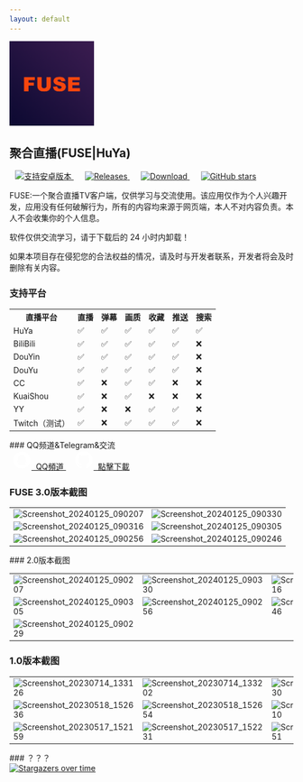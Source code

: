 ```yaml
---
layout: default
---
```

<div class="disclaimer_banner">
  <div> 
    <img src="assets\img\ic_channel.png" alt="聚合直播" loading="lazy" width="150" height="150" class="home_icon">
    <h2>聚合直播(FUSE|HuYa)</h2>
  </div>

  <div class="home_buttons">
    <a href="https://github.com/jayjd/huyatv/releases/latest" style="margin: 0 10px;">
      <img src="https://img.shields.io/badge/%205.0+-orange.svg?color=orange&logoColor=orange&label=支持版本&logo=Android" alt="支持安卓版本" loading="lazy">
    </a>
    <a href="https://github.com/jayjd/huyatv/releases/latest" style="margin: 0 10px;">
      <img src="https://img.shields.io/github/v/release/jayjd/huyatv?color=blue&logoColor=blue&label=发行版本&logo=DocuSign" alt="Releases" loading="lazy">
    </a>
    <a href="https://github.com/jayjd/huyatv/releases/latest" style="margin: 0 10px;">
      <img src="https://shields.io/github/downloads/jayjd/huyatv/total?logo=Bookmeter&label=下载次数&logoColor=yellow&color=yellow" alt="Download" loading="lazy">
    </a>
    <a href="https://github.com/jayjd/huyatv/releases/latest" style="margin: 0 10px;">
      <img src="https://img.shields.io/github/stars/jayjd/huyatv?style=social" alt="GitHub stars" loading="lazy">
    </a>
  </div>
</div>



<div class="disclaimer">
  <p>FUSE:一个聚合直播TV客户端，仅供学习与交流使用。该应用仅作为个人兴趣开发，应用没有任何破解行为，所有的内容均来源于网页端，本人不对内容负责。本人不会收集你的个人信息。</p>
  <p>软件仅供交流学习，请于下载后的 24 小时内卸载！</p>
  <p>如果本项目存在侵犯您的合法权益的情况，请及时与开发者联系，开发者将会及时删除有关内容。</p>
</div>


### 支持平台

<div class="disclaimer">
<table>
  <tr>
    <th>直播平台</th>
    <th>直播</th>
    <th>弹幕</th>
    <th>画质</th>
    <th>收藏</th>
    <th>推送</th>
    <th>搜索</th>
  </tr>
  <tr>
    <td>HuYa</td>
    <td>✅</td>
    <td>✅</td>
    <td>✅</td>
    <td>✅</td>
    <td>✅</td>
    <td>✅</td>
  </tr>
  <tr>
    <td>BiliBili</td>
    <td>✅</td>
    <td>✅</td>
    <td>✅</td>
    <td>✅</td>
    <td>✅</td>
    <td>❌</td>
  </tr>
  <tr>
    <td>DouYin</td>
    <td>✅</td>
    <td>✅</td>
    <td>✅</td>
    <td>✅</td>
    <td>✅</td>
    <td>❌</td>
  </tr>
  <tr>
    <td>DouYu</td>
    <td>✅</td>
    <td>✅</td>
    <td>✅</td>
    <td>✅</td>
    <td>✅</td>
    <td>❌</td>
  </tr>
  <tr>
    <td>CC</td>
    <td>✅</td>
    <td>❌</td>
    <td>✅</td>
    <td>✅</td>
    <td>❌</td>
    <td>❌</td>
  </tr>
  <tr>
    <td>KuaiShou</td>
    <td>✅</td>
    <td>❌</td>
    <td>✅</td>
    <td>❌</td>
    <td>❌</td>
    <td>❌</td>
  </tr>
  <tr>
    <td>YY</td>
    <td>✅</td>
    <td>❌</td>
    <td>❌</td>
    <td>✅</td>
    <td>✅</td>
    <td>❌</td>
  </tr>
  <tr>
    <td>Twitch（测试）</td>
    <td>✅</td>
    <td>❌</td>
    <td>✅</td>
    <td>✅</td>
    <td>✅</td>
    <td>❌</td>
  </tr>
</table>
</div>
### QQ频道&Telegram&交流

<div class="disclaimer">
<div class="info-row-home">
  <a href="https://pd.qq.com/s/ajih400ke" class="download-button"  style="margin: 0px 5px 0px 5px;">
    <svg t="1743162882564" class="icon" viewBox="0 0 1024 1024" version="1.1" xmlns="http://www.w3.org/2000/svg" p-id="2303" width="34" height="34"><path d="M511.573333 65.386667c-246.826667 0-446.912 200.085333-446.912 446.912s200.085333 446.912 446.912 446.912 446.912-200.085333 446.912-446.912-200.085333-446.912-446.912-446.912zM757.632 651.562667c-11.541333 10.773333-31.36-0.96-50.410667-27.328-8.277333 22.314667-19.050667 42.901333-31.552 61.376 26.922667 9.621333 44.245333 24.618667 44.245333 41.557333 0 29.248-51.754667 52.906667-115.626667 52.906667-37.909333 0-71.381333-8.277333-92.544-21.162667-20.970667 12.885333-54.634667 21.162667-92.544 21.162667-63.872 0-115.626667-23.658667-115.626667-52.906667 0-16.746667 17.322667-31.936 44.245333-41.557333-12.693333-18.474667-23.274667-39.061333-31.552-61.376-19.050667 26.154667-38.869333 38.101333-50.410667 27.328-15.765333-14.805333-9.813333-67.136 13.653333-116.778667 5.397333-11.349333 11.157333-21.546667 17.130667-30.4 3.264-144.298667 98.304-260.096 214.890667-260.096l0.384 0c116.586667 0 211.626667 115.626667 214.890667 260.096 5.973333 8.853333 11.733333 19.050667 17.130667 30.4 23.274667 49.642667 29.44 101.973333 13.653333 116.778667z" fill="#FFFFFF" p-id="2304"></path></svg>&nbsp;&nbsp;QQ頻道
  </a>
  <a href="https://jayjd.github.io/update" class="download-button" style="margin: 10px;">
    <svg height="34" aria-hidden="true" viewBox="0 0 24 24" version="1.1" width="34" data-view-component="true" class="octicon octicon-mark-github v-align-middle">
                         <path d="M12 1C5.9225 1 1 5.9225 1 12C1 16.8675 4.14875 20.9787 8.52125 22.4362C9.07125 22.5325 9.2775 22.2025 9.2775 21.9137C9.2775 21.6525 9.26375 20.7862 9.26375 19.865C6.5 20.3737 5.785 19.1912 5.565 18.5725C5.44125 18.2562 4.905 17.28 4.4375 17.0187C4.0525 16.8125 3.5025 16.3037 4.42375 16.29C5.29 16.2762 5.90875 17.0875 6.115 17.4175C7.105 19.0812 8.68625 18.6137 9.31875 18.325C9.415 17.61 9.70375 17.1287 10.02 16.8537C7.5725 16.5787 5.015 15.63 5.015 11.4225C5.015 10.2262 5.44125 9.23625 6.1425 8.46625C6.0325 8.19125 5.6475 7.06375 6.2525 5.55125C6.2525 5.55125 7.17375 5.2625 9.2775 6.67875C10.1575 6.43125 11.0925 6.3075 12.0275 6.3075C12.9625 6.3075 13.8975 6.43125 14.7775 6.67875C16.8813 5.24875 17.8025 5.55125 17.8025 5.55125C18.4075 7.06375 18.0225 8.19125 17.9125 8.46625C18.6138 9.23625 19.04 10.2125 19.04 11.4225C19.04 15.6437 16.4688 16.5787 14.0213 16.8537C14.42 17.1975 14.7638 17.8575 14.7638 18.8887C14.7638 20.36 14.75 21.5425 14.75 21.9137C14.75 22.2025 14.9563 22.5462 15.5063 22.4362C19.8513 20.9787 23 16.8537 23 12C23 5.9225 18.0775 1 12 1Z" fill="#FFFFFF"></path>
                    </svg>&nbsp;&nbsp;點擊下載
  </a>
</div></div>

### FUSE 3.0版本截图

<div class="disclaimer">
<table>
    <tr>
        <td><img src="https://img.picui.cn/free/2025/04/15/67fdfd436c804.png" alt="Screenshot_20240125_090207" loading="lazy"></td>
        <td><img src="https://img.picui.cn/free/2025/04/15/67fdfd4123ffd.png" alt="Screenshot_20240125_090330" loading="lazy"></td>
    </tr>
    <tr>
        <td><img src="https://img.picui.cn/free/2025/04/15/67fdfd40f31b8.png" alt="Screenshot_20240125_090316" loading="lazy"></td>
        <td><img src="https://img.picui.cn/free/2025/04/15/67fdfd4100be9.png" alt="Screenshot_20240125_090305" loading="lazy"></td>
    </tr>
    <tr>
        <td><img src="https://img.picui.cn/free/2025/04/15/67fdfd4124231.png" alt="Screenshot_20240125_090256" loading="lazy"></td>
        <td><img src="https://img.picui.cn/free/2025/04/15/67fdfd410cf6d.png" alt="Screenshot_20240125_090246" loading="lazy"></td>
    </tr>
</table>
</div>
### 2.0版本截图

<div class="disclaimer">
<table>
    <tr>
        <td><img src="https://img.picui.cn/free/2025/04/04/67efdd88875bd.png" alt="Screenshot_20240125_090207" loading="lazy"></td>
        <td><img src="https://img.picui.cn/free/2025/04/04/67efdd8d5bcd2.png" alt="Screenshot_20240125_090330" loading="lazy"></td>
        <td><img src="https://img.picui.cn/free/2025/04/04/67efdd8bb3d0d.png" alt="Screenshot_20240125_090316" loading="lazy"></td>
    </tr>
    <tr>
        <td><img src="https://img.picui.cn/free/2025/04/04/67efdd8b3cca7.png" alt="Screenshot_20240125_090305" loading="lazy"></td>
        <td><img src="https://img.picui.cn/free/2025/04/04/67efdd8bceb62.png" alt="Screenshot_20240125_090256" loading="lazy"></td>
        <td><img src="https://img.picui.cn/free/2025/04/04/67efdd8b77fd7.png" alt="Screenshot_20240125_090246" loading="lazy"></td>
    </tr>
    <tr>
        <td><img src="https://img.picui.cn/free/2025/04/04/67efdd89627ec.png" alt="Screenshot_20240125_090229" loading="lazy"></td>
        <td></td>
        <td></td>
    </tr>
</table>
</div>

### 1.0版本截图

<div class="disclaimer">
<table>
    <tr>
        <td><img src="https://img.picui.cn/free/2025/04/04/67efdd8735598.png" alt="Screenshot_20230714_133126" loading="lazy"></td>
        <td><img src="https://img.picui.cn/free/2025/04/04/67efdd87b6a76.png" alt="Screenshot_20230714_133202" loading="lazy"></td>
        <td><img src="https://img.picui.cn/free/2025/04/04/67efdd87ddfe3.png" alt="Screenshot_20230714_133230" loading="lazy"></td>
    </tr>
    <tr>
        <td><img src="https://img.picui.cn/free/2025/04/04/67efdd8407a8e.png" alt="Screenshot_20230518_152636" loading="lazy"></td>
        <td><img src="https://img.picui.cn/free/2025/04/04/67efdd8442bba.png" alt="Screenshot_20230518_152654" loading="lazy"></td>
        <td><img src="https://img.picui.cn/free/2025/04/04/67efdd86656f5.png" alt="Screenshot_20230518_152710" loading="lazy"></td>
    </tr>
    <tr>
        <td><img src="https://img.picui.cn/free/2025/04/04/67efdd83e53bb.png" alt="Screenshot_20230517_152159" loading="lazy"></td>
        <td><img src="https://img.picui.cn/free/2025/04/04/67efdd8400a0f.png" alt="Screenshot_20230517_152231" loading="lazy"></td>
        <td><img src="https://img.picui.cn/free/2025/04/04/67efdd8442e6c.png" alt="Screenshot_20230517_152251" loading="lazy"></td>
    </tr>
</table>
</div>
### ？？？

<div class="disclaimer">
<a href="https://starchart.cc/jayjd/HuYaTv">
  <img class="overtime" src="https://starchart.cc/jayjd/HuYaTv.svg?variant=adaptive" alt="Stargazers over time" loading="lazy">
</a>
</div>